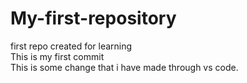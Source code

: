 # My-first-repository
first repo created for learning
<br>
This is my first commit
<br>
This is some change that i have made through vs code.
